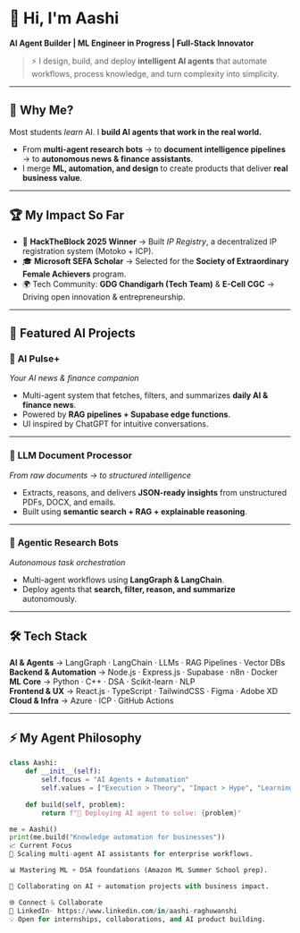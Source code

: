 # 👋 Hi, I'm Aashi  

**AI Agent Builder | ML Engineer in Progress | Full-Stack Innovator**  

> ⚡ I design, build, and deploy **intelligent AI agents** that automate workflows, process knowledge, and turn complexity into simplicity.  

---

## 🧠 Why Me?  
Most students *learn* AI. I **build AI agents that work in the real world.**  
- From **multi-agent research bots** → to **document intelligence pipelines** → to **autonomous news & finance assistants**.  
- I merge **ML, automation, and design** to create products that deliver **real business value**.  

---

## 🏆 My Impact So Far  
- 🥇 **HackTheBlock 2025 Winner** → Built *IP Registry*, a decentralized IP registration system (Motoko + ICP).  
- 🎓 **Microsoft SEFA Scholar** → Selected for the **Society of Extraordinary Female Achievers** program.  
- 🌍 Tech Community: **GDG Chandigarh (Tech Team)** & **E-Cell CGC** → Driving open innovation & entrepreneurship.  

---

## 🤖 Featured AI Projects  

### 🔹 **AI Pulse+**  
*Your AI news & finance companion*  
- Multi-agent system that fetches, filters, and summarizes **daily AI & finance news**.  
- Powered by **RAG pipelines + Supabase edge functions**.  
- UI inspired by ChatGPT for intuitive conversations.  

---

### 🔹 **LLM Document Processor**  
*From raw documents → to structured intelligence*  
- Extracts, reasons, and delivers **JSON-ready insights** from unstructured PDFs, DOCX, and emails.  
- Built using **semantic search + RAG + explainable reasoning**.  

---

### 🔹 **Agentic Research Bots**  
*Autonomous task orchestration*  
- Multi-agent workflows using **LangGraph & LangChain**.  
- Deploy agents that **search, filter, reason, and summarize** autonomously.  

---

## 🛠 Tech Stack  

**AI & Agents** → LangGraph · LangChain · LLMs · RAG Pipelines · Vector DBs  
**Backend & Automation** → Node.js · Express.js · Supabase · n8n · Docker  
**ML Core** → Python · C++ · DSA · Scikit-learn · NLP  
**Frontend & UX** → React.js · TypeScript · TailwindCSS · Figma · Adobe XD  
**Cloud & Infra** → Azure · ICP · GitHub Actions  

---

## ⚡ My Agent Philosophy  
```python
class Aashi:
    def __init__(self):
        self.focus = "AI Agents + Automation"
        self.values = ["Execution > Theory", "Impact > Hype", "Learning Never Stops"]
    
    def build(self, problem):
        return f"🤖 Deploying AI agent to solve: {problem}"

me = Aashi()
print(me.build("Knowledge automation for businesses"))
📈 Current Focus
🔎 Scaling multi-agent AI assistants for enterprise workflows.

📊 Mastering ML + DSA foundations (Amazon ML Summer School prep).

🤝 Collaborating on AI + automation projects with business impact.

🌐 Connect & Collaborate
📌 LinkedIn- https://www.linkedin.com/in/aashi-raghuwanshi  
💡 Open for internships, collaborations, and AI product building.
